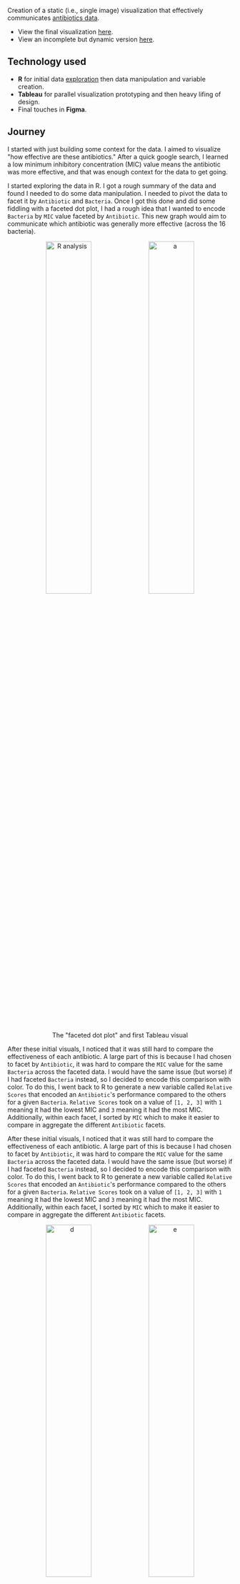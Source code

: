 Creation of a static (i.e., single image) visualization that effectively communicates [antibiotics data](https://github.com/Avery2/Antibiotic-Visualization/blob/main/antibiotics_data.csv).

* View the final visualization [here](http://www.averychan.site/Antibiotic-Visualization/img/Tableau-Antibiotics.pdf).
* View an incomplete but dynamic version [here](https://www.averychan.site/Antibiotic-Visualization/dynamic.html).

## Technology used

* **R** for initial data [exploration](https://www.averychan.site/Antibiotic-Visualization/Exploration.html) then data manipulation and variable creation.
* **Tableau** for parallel visualization prototyping and then heavy lifing of design.
* Final touches in **Figma**.

## Journey

I started with just building some context for the data. I aimed to visualize "how effective are these antibiotics." After a quick google search, I learned a low minimum inhibitory concentration (MIC) value means the antibiotic was more effective, and that was enough context for the data to get going.

I started exploring the data in R. I got a rough summary of the data and found I needed to do some data manipulation. I needed to pivot the data to facet it by `Antibiotic` and `Bacteria`. Once I got this done and did some fiddling with a faceted dot plot, I had a rough idea that I wanted to encode `Bacteria` by `MIC` value faceted by `Antibiotic`. This new graph would aim to communicate which antibiotic was generally more effective (across the 16 bacteria).

<div align="center">
  <img width="45%" alt="R analysis" src="https://user-images.githubusercontent.com/53503018/134571056-65974510-a182-4885-a305-97c05fc90da9.png"/>
  <img width="45%" alt="a" src="https://user-images.githubusercontent.com/53503018/134572692-e51a218b-d588-47d7-8076-cd8df011495d.png">

  <p>The "faceted dot plot" and first Tableau visual</p>
</div>

After these initial visuals, I noticed that it was still hard to compare the effectiveness of each antibiotic. A large part of this is because I had chosen to facet by `Antibiotic`, it was hard to compare the `MIC` value for the same `Bacteria` across the faceted data. I would have the same issue (but worse) if I had faceted `Bacteria` instead, so I decided to encode this comparison with color. To do this, I went back to R to generate a new variable called `Relative Scores` that encoded an `Antibiotic`'s performance compared to the others for a given `Bacteria`. `Relative Scores` took on a value of `[1, 2, 3]` with `1` meaning it had the lowest MIC and `3` meaning it had the most MIC. Additionally, within each facet, I sorted by `MIC` which to make it easier to compare in aggregate the different `Antibiotic` facets.

After these initial visuals, I noticed that it was still hard to compare the effectiveness of each antibiotic. A large part of this is because I had chosen to facet by `Antibiotic`, it was hard to compare the `MIC` value for the same `Bacteria` across the faceted data. I would have the same issue (but worse) if I had faceted `Bacteria` instead, so I decided to encode this comparison with color. To do this, I went back to R to generate a new variable called `Relative Scores` that encoded an `Antibiotic`'s performance compared to the others for a given `Bacteria`. `Relative Scores` took on a value of `[1, 2, 3]` with `1` meaning it had the lowest MIC and `3` meaning it had the most MIC. Additionally, within each facet, I sorted by `MIC` which to make it easier to compare in aggregate the different `Antibiotic` facets.

<div align="center">
  <img width="45%" alt="d" src="https://user-images.githubusercontent.com/53503018/134572706-cb135732-34c5-49c8-ba77-c5001f5c4f74.png">
  <img width="45%" alt="e" src="https://user-images.githubusercontent.com/53503018/134572707-cc223bd1-f31b-443b-9e13-b0548eaa3cab.png">

  <p>Two charts that used the new <code>Relative Scores</code></p>
</div>

<div align="center">
  <img width="45%" alt="failedbar" src="https://user-images.githubusercontent.com/53503018/134573798-1ed1a0f2-80a8-4cee-b40b-312543c800ec.png">

  <p>Experimenting with adding a bar chart summary for <code>Relative Scores</code></p>
</div>

At this point, there was a lot of information not yet immediately visible, so I made a few changes. I changed the y-axis to use symbols because it was hard to read the vertical bacteria names, especially since sorting by MIC shuffled them. I also changed the color scheme because the `Relative Score` is an ordinal variable, so an ordinal color scheme (shades of blue) makes more sense than one that is more suited for nominal variables (stoplight colors).

I then added a dot plot below the bar chart for `Relative Score` since it was difficult to compare the aggregate `Relative Score` for each `Antibiotic`. This dual encodes `Relative Score` with color and position. Positioning encodes this much better, especially since sorting `MIC` led to a slight clustering effect in the dot plot.

Lastly, I realized the original choice I made to encode `Bacteria` faceted by `Antibiotics` on the x-axis meant that it was still really hard to do \`Bacteria\`-based queries like "What is the Best `Antibiotic` for (`Bacteria`)?" To solve this, I added a table to the `Bacteria` symbol legend to aid with this. It's probably a design sin, but luckily I'm not a designer.

<div align="center">
  <img width="45%" alt="f" src="https://user-images.githubusercontent.com/53503018/134572708-84f7a3ca-82d0-4a47-b0eb-1978adddc3d6.png">
  <img width="45%" alt="addchart" src="https://user-images.githubusercontent.com/53503018/134573801-ae30a384-002a-4960-84dc-24f10ff081a2.png">
  
  <p>Adding symbols to encode bacteria and a secondary lookup table for bacteria-based queries</p>
  
  <img width="85%" alt="addcolorchart" src="https://user-images.githubusercontent.com/53503018/134781365-fcf9bc80-915b-4cd1-9d27-5aedff2c858f.png">
  <p>Final visualization (<a href="http://www.averychan.site/Antibiotic-Visualization/img/Tableau-Antibiotics.pdf">updated version here</a>)</p>
</div>

## Rationale

With this visual, I attempted to answer two high-level questions: What is the relative effectiveness of each antibiotic in general? What is the comparative effectiveness of each antibiotic for each bacteria? I had four visualizations that composed the final visual. Three shared an x-axis: A bar chart of the MIC measure, a dot plot of relative MIC variable, and a bar chart of the relative MIC score count. Additionally, there was a table of the best antibiotics for each bacteria. The first three visuals answer the first high-level question by allowing comparisons between the three antibiotics overall. The last visual answers the second high-level question directly. Contextually I was uncertain where Gram Staining fit into the story I was trying to tell, so I encoded it throughout the four visuals. I will go through these four visuals sequentially.

The first bar chart was the visual that encoded the raw quantitative data of the MIC measure. On the y-axis with a log scale are the MIC scores (encoded through length). On the x-axis, the data is bacteria grouped by an antibiotic. I chose to encode the MIC measure in this way because length encodes quantitative data well. The bars have color according to a variable I created that represents the MIC needed for an antibiotic compared to the others with a value of `[1, 2, 3]` or equivalently `[Least, Middle, Most]`. Lastly, I added the total and average MIC for each antibiotic and sorted within each antibiotic group by MIC score.

The second visualization was a dot plot encoding the relative MIC variable (through position) on the y-axis and shared the x-axis with the first bar chart. The reason for encoding information already encoded in the color of the first chart is because position is a better channel than color to encode an ordinal variable. Also encoded here in symbols (checkmark or 'X') is the gram-straining. Note that the y-axis encodes the bacteria using symbols rather than words because each bacteria occurs three times, making it difficult to read particularly when oriented vertically. The third visual is a simple bar chart to summarize the count of this same variable.

The last visual is separate from the rest. It is a table of the bacteria names with three columns that correspond to each antibiotic. There is a symbol in each cell where an antibiotic is the best for a particular bacteria. This table also doubles as a key for the bacteria symbols. I chose to make this table because specific queries like "what antibiotic is best for bacteria X?" were hard to make using the first three visualizations. You would have to decode the bacteria symbol three times spread over the x-axis and compare the colors of the corresponding bars. This table does require decoding symbols since it doubles as a key and encodes the best antibiotic directly. Additionally, the gram staining information is encoded here for similar reasons.
